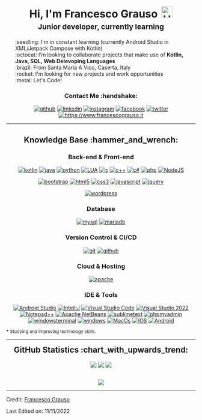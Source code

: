 <h1 style="text-align: center;margin-bottom: 5px;">Hi, I'm Francesco Grauso<img src="https://raw.githubusercontent.com/iampavangandhi/iampavangandhi/master/gifs/Hi.gif" alt="Hi" style="width: 30px;margin-left: 10px;"></h1>
<h3 style="font-size: 1.2rem; text-align: center;margin: 0 0 20px 0;">Junior developer, currently learning</h3>

<ul style="list-style: none;">
<li>:seedling: I'm in constant learning (currently Android Studio in XML/Jetpack Compose with Kotlin)</li>
<li>:octocat: I’m looking to collaborate projects that make use of <strong>Kotlin, Java, SQL, Web Delevoping Languages</strong></li>
<li>:brazil: From Santa Maria A Vico, Caserta, Italy</li>
<li>:rocket: I'm looking for new projects and work opportunities</li>
<li>:metal: Let's Code!</li>
</ul>
<div align="center">
<h3>Contact Me :handshake:</h3>
<a href="https://github.com/ErCrasher27" target="_blank"><img src="" alt="github"/></a>
<a href="https://www.linkedin.com/in/francesco-grauso-5b2314240/" target="_blank"><img src="https://cdn-icons-png.flaticon.com/512/174/174857.png" alt="linkedin"></a>
<a href="https://www.instagram.com/fra_grauso/" target="_blank"><img src="https://upload.wikimedia.org/wikipedia/commons/thumb/a/a5/Instagram_icon.png/2048px-Instagram_icon.png" alt="instagram"/></a>
<a href="https://www.facebook.com/ErCrasher/" target="_blank"><img src="https://cdn-icons-png.flaticon.com/512/124/124010.png" alt="facebook"/></a>
<a href="" target="_blank"><img src="https://cdn-icons-png.flaticon.com/512/124/124021.png" alt="twitter"/></a>
<a href="https://www.francescograuso.it"><img src="https://www.pngitem.com/middle/hoohmxh_source-code-icon-png-transparent-png/" alt="https://www.francescograuso.it"/></a>
</div>


---

<div align="center">
<h2>Knowledge Base :hammer_and_wrench:</h2>

<h3>Back-end & Front-end</h3>

<a href="" target="_blank"><img src="" alt="kotlin"/></a>
<a href="https://docs.oracle.com/javase/7/docs/technotes/guides/language/" target="_blank"><img src="https://cdn-icons-png.flaticon.com/512/226/226777.png" alt="java"/></a>
<a href="https://www.python.org" target="_blank"><img src="https://cdn3.iconfinder.com/data/icons/logos-and-brands-adobe/512/267_Python-512.png" alt="python"/></a>
<a href="https://www.lua.org" target="_blank"><img src="https://www.lua.org/images/luaa.gif" alt="LUA"/></a>
<a href="https://www.w3schools.com/c/c_intro.php" target="_blank"><img src="https://upload.wikimedia.org/wikipedia/commons/thumb/1/18/C_Programming_Language.svg/1200px-C_Programming_Language.svg.png" alt="c"/></a>
<a href="https://www.w3schools.com/cpp/cpp_intro.asp" target="_blank"><img src="https://cdn-icons-png.flaticon.com/512/6132/6132222.png" alt="c++"/></a>
<a href="https://learn.microsoft.com/en-us/dotnet/csharp/programming-guide/" target="_blank"><img src="https://cdn-icons-png.flaticon.com/512/6132/6132221.png" alt="c#"/></a>
<a href="https://php.net" target="_blank"><img src="https://img.shields.io/badge/PHP-white.svg?style=for-the-badge&logo=php&logoColor=777BB4" alt="php"/></a>
<a href="https://nodejs.org/en/" target="_blank"><img src="https://cdn-icons-png.flaticon.com/512/919/919825.png" alt="NodeJS"/></a>

<a href="https://getbootstrap.com/" target="_blank"><img src="https://img.shields.io/badge/-Bootstrap-white?logo=bootstrap&logoColor=7952B3&style=for-the-badge" alt="bootstrap"/></a>
<a href="https://html.spec.whatwg.org/multipage/" target="_blank"><img src="https://img.shields.io/badge/-HTML-white?logo=html5&style=for-the-badge" alt="html5"/></a>
<a href="https://www.w3.org/Style/CSS" target="_blank"><img src="https://img.shields.io/badge/-CSS-white?logo=css3&logoColor=1572B6&style=for-the-badge" alt="css3"/></a>
<a href="https://developer.mozilla.org/en-US/docs/Web/JavaScript" target="_blank"><img src="https://img.shields.io/badge/JavaScript-white.svg?style=for-the-badge&logo=javascript&logoColor=#F7DF1E" alt="javascript"/></a>
<a href="https://jquery.com/" target="_blank"><img src="https://img.shields.io/badge/-jquery-white?logo=jquery&logoColor=0769AD&style=for-the-badge" alt="jquery"/></a>

<a href="https://wordpress.com/" target="_blank"><img src="https://img.shields.io/badge/-wordpress-white?logo=wordpress&logoColor=21759B&style=for-the-badge" alt="wordpress"/></a>

<h3>Database</h3>

<a href="https://www.mysql.com/" target="_blank"><img src="https://img.shields.io/badge/-mysql-white?logo=mysql&logoColor=4479A1&style=for-the-badge" alt="mysql"/></a>
<a href="https://mariadb.org/" target="_blank"><img src="https://img.shields.io/badge/-mariadb-white?logo=mariadb&logoColor=003545&style=for-the-badge" alt="mariadb"/></a>

<h3>Version Control & CI/CD</h3>
<a href="https://git-scm.com/" target="_blank"><img src="https://img.shields.io/badge/-git-white?logo=git&logoColor=F05032&style=for-the-badge" alt="git"/></a>
<a href="https://github.com/" target="_blank"><img src="https://img.shields.io/badge/-github-white?logo=github&logoColor=181717&style=for-the-badge" alt="github"/></a>

<h3>Cloud & Hosting</h3>

<a href="https://httpd.apache.org/" target="_blank"><img src="https://img.shields.io/badge/-apache-white?logo=apache&logoColor=D22128&style=for-the-badge" alt="apache"/></a>

<h3>IDE & Tools</h3>
<a href="" target="_blank"><img src="" alt="Android Studio"/></a>
<a href="" target="_blank"><img src="" alt="IntelliJ"/></a>
<a href="" target="_blank"><img src="" alt="Visual Studio Code"/></a>
<a href="" target="_blank"><img src="" alt="Visual Studio 2022"/></a>
<a href="" target="_blank"><img src="" alt="Notepad++"/></a>
<a href="" target="_blank"><img src="" alt="Apache NetBeans"/></a>
<a href="https://www.sublimetext.com/" target="_blank"><img src="https://img.shields.io/badge/-sublime_text-white?logo=sublimetext&logoColor=FF9800&style=for-the-badge" alt="sublimetext"/></a>
<a href="https://www.phpmyadmin.net/" target="_blank"><img src="https://img.shields.io/badge/-phpmyadmin-white?logo=phpmyadmin&logoColor=6C78AF&style=for-the-badge" alt="phpmyadmin"/></a>
<a href="https://github.com/microsoft/terminal" target="_blank"><img src="https://img.shields.io/badge/-windows_terminal-white?logo=windowsterminal&logoColor=4D4D4D&style=for-the-badge" alt="windowsterminal"/></a>
<a href="https://www.microsoft.com/en-us/windows" target="_blank"><img src="https://img.shields.io/badge/-windows-white?logo=windows&logoColor=0078D6&style=for-the-badge" alt="windows"/></a>
<a href="" target="_blank"><img src="" alt="MacOs"/></a>
<a href="" target="_blank"><img src="" alt="IOS"/></a>
<a href="" target="_blank"><img src="" alt="Android"/></a>


</div>

<small><strong>*</strong> Studying and improving technology skills.</small>

---

<div align="center">
<h2 style="margin: 5px 10px;">GitHub Statistics :chart_with_upwards_trend:</h2> 
<div style="display: flex; align-items: center; justify-content: center;">

[![](https://github-readme-stats.vercel.app/api?username=ErCrasher27&show_icons=true&theme=tokyonight&hide_border=true&locale=en)](https://github.com/ErCrasher27)
[![](https://github-readme-streak-stats.herokuapp.com/?user=ErCrasher27&theme=tokyonight&hide_border=true)](https://github.com/ErCrasher27)
[![](https://github-readme-streak-stats.herokuapp.com/?user=ErCrasher27&theme=tokyonight&hide_border=true)](https://github.com/ErCrasher27)

</div>
</div>

<div align="center">

![](https://komarev.com/ghpvc/?username=ErCrasher27&style=flat-square)

</div>


------

Credit: [Francesco Grauso](https://github.com/ErCrasher27)

Last Edited on: 11/11/2022

